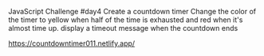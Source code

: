 JavaScript Challenge #day4
Create a countdown timer
Change the color of the timer to yellow when half of the time is exhausted and red when it's almost time up. display a timeout message when the countdown ends


https://countdowntimer011.netlify.app/
